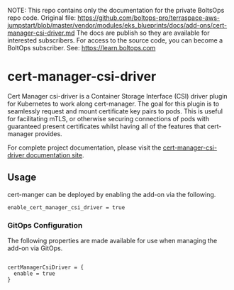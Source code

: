<!-- note marker start -->
NOTE: This repo contains only the documentation for the private BoltsOps repo code.
Original file: https://github.com/boltops-pro/terraspace-aws-jumpstart/blob/master/vendor/modules/eks_blueprints/docs/add-ons/cert-manager-csi-driver.md
The docs are publish so they are available for interested subscribers.
For access to the source code, you can become a BoltOps subscriber.
See: https://learn.boltops.com

<!-- note marker end -->

# cert-manager-csi-driver

Cert Manager csi-driver is a Container Storage Interface (CSI) driver plugin for Kubernetes to work along cert-manager. The goal for this plugin is to seamlessly request and mount certificate key pairs to pods. This is useful for facilitating mTLS, or otherwise securing connections of pods with guaranteed present certificates whilst having all of the features that cert-manager provides.

For complete project documentation, please visit the [cert-manager-csi-driver documentation site](https://cert-manager.io/docs/projects/csi-driver).

## Usage

cert-manger can be deployed by enabling the add-on via the following.

```hcl
enable_cert_manager_csi_driver = true
```

### GitOps Configuration

The following properties are made available for use when managing the add-on via GitOps.

```

certManagerCsiDriver = {
  enable = true
}
```
